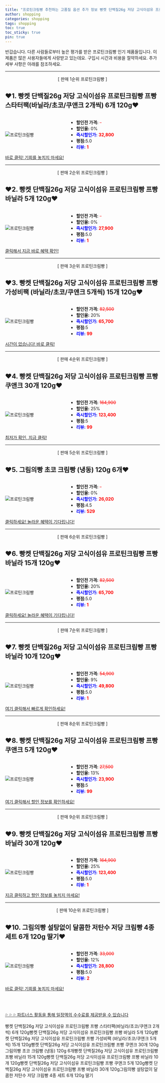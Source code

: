 ```yaml
---
title: "프로틴크림빵 추천하는 고품질 옵션 추가 정보 빵켓 단백질26g 저당 고식이섬유 프로틴크림빵"
author: shopping
categories: shopping
tags: shopping
toc: true
toc_sticky: true
pin: true
---
```

반갑습니다. 다른 사람들로부터 높은 평가를 받은 프로틴크림빵 인기 제품들입니다. 이 제품은 많은 사용자들에게 사랑받고 있는데요. 구입시 시간과 비용을 절약하세요. 추가 세부 사항은 아래를 참조하세요.

---
<p class="toplist" style="margin: 0 auto; display: block; width: fit-content;">[ 판매 1순위 프로틴크림빵 ]</p>

<h2><strong>❤️1. 빵켓 단백질26g 저당 고식이섬유 프로틴크림빵 프빵 스타터팩(바닐라/초코/쿠앤크 2개씩) 6개 120g❤️</strong></h2>

<div style="display: flex; align-items: center;">
    <div style="flex: 0.4;">
        <img src="https://thumbnail9.coupangcdn.com/thumbnails/remote/230x230ex/image/vendor_inventory/496b/6ce32557f772647fb5f11853c11cbf6747020d54755e2e3f78328c055898.png" alt="프로틴크림빵" style="max-width: 100%;">
    </div>
    <div style="flex: 0.6; margin-left: 10px;">
        <ul>
            <li><strong>할인전 가격:</strong> <del style="color: red;">-</del></li>
            <li><strong>할인율:</strong> 0%</li>
            <li><span style='color:blue'><strong>즉시할인가:</strong></span> <span style='color:red'><strong>32,800</strong></span></li>
            <li><strong>평점:</strong>5.0</li>
            <li><span style='color:blue'><strong>리뷰:</strong></span> <span style='color:red'><strong>1</strong></span></li>
        </ul>
    </div>
</div>
<div class="center">
    <a href="https://selin100587.github.io?lptag=AF9450613&subid=githubio&pageKey=8232249009&traceid=V0-153&itemId=23694675885&vendorItemId=90719794598" class="myButton">
        바로 클릭! 기회를 놓치지 마세요!
    </a>
</div>


---
<p class="toplist" style="margin: 0 auto; display: block; width: fit-content;">[ 판매 2순위 프로틴크림빵 ]</p>

<h2><strong>❤️2. 빵켓 단백질26g 저당 고식이섬유 프로틴크림빵 프빵 바닐라 5개 120g❤️</strong></h2>

<div style="display: flex; align-items: center;">
    <div style="flex: 0.4;">
        <img src="https://thumbnail9.coupangcdn.com/thumbnails/remote/230x230ex/image/vendor_inventory/496b/6ce32557f772647fb5f11853c11cbf6747020d54755e2e3f78328c055898.png" alt="프로틴크림빵" style="max-width: 100%;">
    </div>
    <div style="flex: 0.6; margin-left: 10px;">
        <ul>
            <li><strong>할인전 가격:</strong> <del style="color: red;">-</del></li>
            <li><strong>할인율:</strong> 0%</li>
            <li><span style='color:blue'><strong>즉시할인가:</strong></span> <span style='color:red'><strong>27,900</strong></span></li>
            <li><strong>평점:</strong>5.0</li>
            <li><span style='color:blue'><strong>리뷰:</strong></span> <span style='color:red'><strong>1</strong></span></li>
        </ul>
    </div>
</div>
<div class="center">
    <a href="https://selin100587.github.io?lptag=AF9450613&subid=githubio&pageKey=8232249009&traceid=V0-153&itemId=23694675880&vendorItemId=90719794571" class="myButton">
        클릭해서 지금 바로 혜택 확인!
    </a>
</div>


---
<p class="toplist" style="margin: 0 auto; display: block; width: fit-content;">[ 판매 3순위 프로틴크림빵 ]</p>

<h2><strong>❤️3. 빵켓 단백질26g 저당 고식이섬유 프로틴크림빵 프빵 가성비팩 (바닐라/초코/쿠앤크 5개씩) 15개 120g❤️</strong></h2>

<div style="display: flex; align-items: center;">
    <div style="flex: 0.4;">
        <img src="https://thumbnail8.coupangcdn.com/thumbnails/remote/230x230ex/image/vendor_inventory/8622/10b7b581fd7a50cf56a99c1e5c44c15c1a4638945fd798035f6b4c0b8131.png" alt="프로틴크림빵" style="max-width: 100%;">
    </div>
    <div style="flex: 0.6; margin-left: 10px;">
        <ul>
            <li><strong>할인전 가격:</strong> <del style="color: red;">82,500</del></li>
            <li><strong>할인율:</strong> 20%</li>
            <li><span style='color:blue'><strong>즉시할인가:</strong></span> <span style='color:red'><strong>65,700</strong></span></li>
            <li><strong>평점:</strong>5</li>
            <li><span style='color:blue'><strong>리뷰:</strong></span> <span style='color:red'><strong>99</strong></span></li>
        </ul>
    </div>
</div>
<div class="center">
    <a href="https://selin100587.github.io?lptag=AF9450613&subid=githubio&pageKey=8253861997&traceid=V0-153&itemId=23766498215&vendorItemId=90790841010" class="myButton">
        시간이 없습니다! 바로 클릭!
    </a>
</div>


---
<p class="toplist" style="margin: 0 auto; display: block; width: fit-content;">[ 판매 4순위 프로틴크림빵 ]</p>

<h2><strong>❤️4. 빵켓 단백질26g 저당 고식이섬유 프로틴크림빵 프빵 쿠앤크 30개 120g❤️</strong></h2>

<div style="display: flex; align-items: center;">
    <div style="flex: 0.4;">
        <img src="https://thumbnail9.coupangcdn.com/thumbnails/remote/230x230ex/image/vendor_inventory/496b/6ce32557f772647fb5f11853c11cbf6747020d54755e2e3f78328c055898.png" alt="프로틴크림빵" style="max-width: 100%;">
    </div>
    <div style="flex: 0.6; margin-left: 10px;">
        <ul>
            <li><strong>할인전 가격:</strong> <del style="color: red;">164,900</del></li>
            <li><strong>할인율:</strong> 25%</li>
            <li><span style='color:blue'><strong>즉시할인가:</strong></span> <span style='color:red'><strong>123,400</strong></span></li>
            <li><strong>평점:</strong>5</li>
            <li><span style='color:blue'><strong>리뷰:</strong></span> <span style='color:red'><strong>99</strong></span></li>
        </ul>
    </div>
</div>
<div class="center">
    <a href="https://selin100587.github.io?lptag=AF9450613&subid=githubio&pageKey=8245804859&traceid=V0-153&itemId=23694675897&vendorItemId=90719794672" class="myButton">
        최저가 확인, 지금 클릭!
    </a>
</div>


---
<p class="toplist" style="margin: 0 auto; display: block; width: fit-content;">[ 판매 5순위 프로틴크림빵 ]</p>

<h2><strong>❤️5. 그림의빵 초코 크림빵 (냉동) 120g 6개❤️</strong></h2>

<div style="display: flex; align-items: center;">
    <div style="flex: 0.4;">
        <img src="https://thumbnail6.coupangcdn.com/thumbnails/remote/230x230ex/image/retail/images/ebcfa1a8-e084-4f7c-9807-01a426c91e1a7147076410033869608.png" alt="프로틴크림빵" style="max-width: 100%;">
    </div>
    <div style="flex: 0.6; margin-left: 10px;">
        <ul>
            <li><strong>할인전 가격:</strong> <del style="color: red;">-</del></li>
            <li><strong>할인율:</strong> 0%</li>
            <li><span style='color:blue'><strong>즉시할인가:</strong></span> <span style='color:red'><strong>26,020</strong></span></li>
            <li><strong>평점:</strong>4.5</li>
            <li><span style='color:blue'><strong>리뷰:</strong></span> <span style='color:red'><strong>529</strong></span></li>
        </ul>
    </div>
</div>
<div class="center">
    <a href="https://selin100587.github.io?lptag=AF9450613&subid=githubio&pageKey=6650997529&traceid=V0-153&itemId=19283002962&vendorItemId=86397943396" class="myButton">
        클릭하세요! 놀라운 혜택이 기다립니다!
    </a>
</div>


---
<p class="toplist" style="margin: 0 auto; display: block; width: fit-content;">[ 판매 6순위 프로틴크림빵 ]</p>

<h2><strong>❤️6. 빵켓 단백질26g 저당 고식이섬유 프로틴크림빵 프빵 바닐라 15개 120g❤️</strong></h2>

<div style="display: flex; align-items: center;">
    <div style="flex: 0.4;">
        <img src="https://thumbnail9.coupangcdn.com/thumbnails/remote/230x230ex/image/vendor_inventory/496b/6ce32557f772647fb5f11853c11cbf6747020d54755e2e3f78328c055898.png" alt="프로틴크림빵" style="max-width: 100%;">
    </div>
    <div style="flex: 0.6; margin-left: 10px;">
        <ul>
            <li><strong>할인전 가격:</strong> <del style="color: red;">82,500</del></li>
            <li><strong>할인율:</strong> 20%</li>
            <li><span style='color:blue'><strong>즉시할인가:</strong></span> <span style='color:red'><strong>65,700</strong></span></li>
            <li><strong>평점:</strong>5.0</li>
            <li><span style='color:blue'><strong>리뷰:</strong></span> <span style='color:red'><strong>1</strong></span></li>
        </ul>
    </div>
</div>
<div class="center">
    <a href="https://selin100587.github.io?lptag=AF9450613&subid=githubio&pageKey=8232249009&traceid=V0-153&itemId=23694675895&vendorItemId=90719794659" class="myButton">
        클릭하세요! 놀라운 혜택이 기다립니다!
    </a>
</div>


---
<p class="toplist" style="margin: 0 auto; display: block; width: fit-content;">[ 판매 7순위 프로틴크림빵 ]</p>

<h2><strong>❤️7. 빵켓 단백질26g 저당 고식이섬유 프로틴크림빵 프빵 바닐라 10개 120g❤️</strong></h2>

<div style="display: flex; align-items: center;">
    <div style="flex: 0.4;">
        <img src="https://thumbnail9.coupangcdn.com/thumbnails/remote/230x230ex/image/vendor_inventory/496b/6ce32557f772647fb5f11853c11cbf6747020d54755e2e3f78328c055898.png" alt="프로틴크림빵" style="max-width: 100%;">
    </div>
    <div style="flex: 0.6; margin-left: 10px;">
        <ul>
            <li><strong>할인전 가격:</strong> <del style="color: red;">54,900</del></li>
            <li><strong>할인율:</strong> 9%</li>
            <li><span style='color:blue'><strong>즉시할인가:</strong></span> <span style='color:red'><strong>49,800</strong></span></li>
            <li><strong>평점:</strong>5.0</li>
            <li><span style='color:blue'><strong>리뷰:</strong></span> <span style='color:red'><strong>1</strong></span></li>
        </ul>
    </div>
</div>
<div class="center">
    <a href="https://selin100587.github.io?lptag=AF9450613&subid=githubio&pageKey=8232249009&traceid=V0-153&itemId=23694675889&vendorItemId=90719794625" class="myButton">
        여기 클릭해서 빠르게 확인하세요!
    </a>
</div>


---
<p class="toplist" style="margin: 0 auto; display: block; width: fit-content;">[ 판매 8순위 프로틴크림빵 ]</p>

<h2><strong>❤️8. 빵켓 단백질26g 저당 고식이섬유 프로틴크림빵 프빵 쿠앤크 5개 120g❤️</strong></h2>

<div style="display: flex; align-items: center;">
    <div style="flex: 0.4;">
        <img src="https://thumbnail9.coupangcdn.com/thumbnails/remote/230x230ex/image/vendor_inventory/496b/6ce32557f772647fb5f11853c11cbf6747020d54755e2e3f78328c055898.png" alt="프로틴크림빵" style="max-width: 100%;">
    </div>
    <div style="flex: 0.6; margin-left: 10px;">
        <ul>
            <li><strong>할인전 가격:</strong> <del style="color: red;">27,500</del></li>
            <li><strong>할인율:</strong> 13%</li>
            <li><span style='color:blue'><strong>즉시할인가:</strong></span> <span style='color:red'><strong>23,900</strong></span></li>
            <li><strong>평점:</strong>5</li>
            <li><span style='color:blue'><strong>리뷰:</strong></span> <span style='color:red'><strong>99</strong></span></li>
        </ul>
    </div>
</div>
<div class="center">
    <a href="https://selin100587.github.io?lptag=AF9450613&subid=githubio&pageKey=8245804859&traceid=V0-153&itemId=23694675882&vendorItemId=90719794576" class="myButton">
        여기 클릭해서 할인 정보를 확인하세요!
    </a>
</div>


---
<p class="toplist" style="margin: 0 auto; display: block; width: fit-content;">[ 판매 9순위 프로틴크림빵 ]</p>

<h2><strong>❤️9. 빵켓 단백질26g 저당 고식이섬유 프로틴크림빵 프빵 바닐라 30개 120g❤️</strong></h2>

<div style="display: flex; align-items: center;">
    <div style="flex: 0.4;">
        <img src="https://thumbnail9.coupangcdn.com/thumbnails/remote/230x230ex/image/vendor_inventory/496b/6ce32557f772647fb5f11853c11cbf6747020d54755e2e3f78328c055898.png" alt="프로틴크림빵" style="max-width: 100%;">
    </div>
    <div style="flex: 0.6; margin-left: 10px;">
        <ul>
            <li><strong>할인전 가격:</strong> <del style="color: red;">164,900</del></li>
            <li><strong>할인율:</strong> 25%</li>
            <li><span style='color:blue'><strong>즉시할인가:</strong></span> <span style='color:red'><strong>123,400</strong></span></li>
            <li><strong>평점:</strong>5.0</li>
            <li><span style='color:blue'><strong>리뷰:</strong></span> <span style='color:red'><strong>1</strong></span></li>
        </ul>
    </div>
</div>
<div class="center">
    <a href="https://selin100587.github.io?lptag=AF9450613&subid=githubio&pageKey=8232249009&traceid=V0-153&itemId=23694675887&vendorItemId=90719794618" class="myButton">
        지금 클릭하고 할인 정보를 놓치지 마세요!
    </a>
</div>


---
<p class="toplist" style="margin: 0 auto; display: block; width: fit-content;">[ 판매 10순위 프로틴크림빵 ]</p>

<h2><strong>❤️10. 그림의빵 설탕없이 달콤한 저탄수 저당 크림빵 4종 세트 6개 120g 딸기❤️</strong></h2>

<div style="display: flex; align-items: center;">
    <div style="flex: 0.4;">
        <img src="https://thumbnail7.coupangcdn.com/thumbnails/remote/230x230ex/image/vendor_inventory/2ff2/1aceff2ad18438ae3c484837ea947e96ba51b95a4eb101aa85758c54ed97.jpg" alt="프로틴크림빵" style="max-width: 100%;">
    </div>
    <div style="flex: 0.6; margin-left: 10px;">
        <ul>
            <li><strong>할인전 가격:</strong> <del style="color: red;">33,000</del></li>
            <li><strong>할인율:</strong> 12%</li>
            <li><span style='color:blue'><strong>즉시할인가:</strong></span> <span style='color:red'><strong>28,800</strong></span></li>
            <li><strong>평점:</strong>5.0</li>
            <li><span style='color:blue'><strong>리뷰:</strong></span> <span style='color:red'><strong>2</strong></span></li>
        </ul>
    </div>
</div>
<div class="center">
    <a href="https://selin100587.github.io?lptag=AF9450613&subid=githubio&pageKey=8167594773&traceid=V0-153&itemId=22013094465&vendorItemId=89060500566" class="myButton">
        바로 클릭! 기회를 놓치지 마세요!
    </a>
</div>

<br><br><br>[💦 💦 💦 파트너스 활동을 통해 일정액의 수수료를 제공받을 수 있습니다](https://link.coupang.com/a/bcpT2c)<br><br>빵켓 단백질26g 저당 고식이섬유 프로틴크림빵 프빵 스타터팩(바닐라/초코/쿠앤크 2개씩) 6개 120g빵켓 단백질26g 저당 고식이섬유 프로틴크림빵 프빵 바닐라 5개 120g빵켓 단백질26g 저당 고식이섬유 프로틴크림빵 프빵 가성비팩 (바닐라/초코/쿠앤크 5개씩) 15개 120g빵켓 단백질26g 저당 고식이섬유 프로틴크림빵 프빵 쿠앤크 30개 120g그림의빵 초코 크림빵 (냉동) 120g 6개빵켓 단백질26g 저당 고식이섬유 프로틴크림빵 프빵 바닐라 15개 120g빵켓 단백질26g 저당 고식이섬유 프로틴크림빵 프빵 바닐라 10개 120g빵켓 단백질26g 저당 고식이섬유 프로틴크림빵 프빵 쿠앤크 5개 120g빵켓 단백질26g 저당 고식이섬유 프로틴크림빵 프빵 바닐라 30개 120g그림의빵 설탕없이 달콤한 저탄수 저당 크림빵 4종 세트 6개 120g 딸기